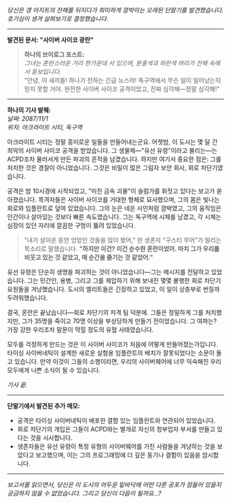_당신은 갱 아지트의 잔해를 뒤지다가 희미하게 깜박이는 오래된 단말기를 발견했습니다. 호기심이 생겨 살펴보기로 결정했습니다._

---

**발견된 문서: "사이버 사이코 광란"**

> **하나의 브이로그 포스트:**  
> _그녀는 혼란스러운 거리 한가운데 서 있으며, 분홍색과 파란색 머리가 잔해 속에서 돋보입니다._  
> "안녕, 이 새끼들! 하나가 전하는 긴급 뉴스야! 독구역에서 무슨 일이 일어났는지 믿지 못할 거야. 완전한 사이버 사이코 공격이었고, 진짜 심각해—정말 심각해!"

---

**하나의 기사 발췌:**  
_날짜: 2087/11/1_  
_위치: 아크라이트 시티, 독구역_

아크라이트 시티는 정말 흥미로운 일들을 만들어내는군요. 어젯밤, 이 도시는 몇 달 간 최악의 사이버 사이코 공격을 받았습니다. 그 생물체—"유선 유령"이라고 불리는—는 ACPD조차 물러서게 만든 파괴의 흔적을 남겼습니다. 하지만 여기서 중요한 점은: 그를 처치한 것은 경찰이 아니었습니다. 그것은 비밀이 많은 그림자 보안 회사, 회로 차단기였습니다.

공격은 밤 10시경에 시작되었고, "미친 금속 괴물"이 슬럼가를 휘젓고 있다는 보고가 쏟아졌습니다. 목격자들은 사이버 사이코를 거대한 형체로 묘사했으며, 그의 몸은 빛나는 회로와 임플란트로 덮여 있었습니다. 그의 눈은 네온 사인처럼 깜박였고, 그의 움직임은 인간이나 살아있는 것보다 빠른 속도였습니다. 그는 독구역에 시체를 남겼고, 각 시체는 심장이 있던 자리에 깔끔한 구멍이 뚫려 있었습니다.

> "내가 살아온 동안 엉망인 것들을 많이 봤어," 한 생존자 "구스티 무어"가 떨리는 목소리로 말했습니다. **"하지만 이건? 이건 순수한 혼란이었어. 마치 그가 우리를 비웃고 있는 것 같았고, 매 순간을 즐기는 것 같았어."**

유선 유령은 단순히 생명을 파괴하는 것이 아니었습니다—그는 메시지를 전달하고 있었습니다. 그는 민간인, 용병, 그리고 그를 제압하기 위해 보내진 몇몇 불행한 회로 차단기 요원들을 겨냥했습니다. 도시의 엘리트들은 긴장하고 있었고, 이 일이 상층부로 번질까 두려워했습니다.

결국, 혼란은 끝났습니다—회로 차단기의 저격 팀 덕분에. 그들은 정밀하게 그를 처치했지만, 그가 35명을 죽이고 70명 이상을 부상당하게 만들기 전이었습니다. 그 여파는? 가장 강한 우리조차 말문이 막힐 정도의 유혈 사태였습니다.

모두를 걱정하게 만드는 것은 이 사이버 사이코가 처음에 어떻게 만들어졌는가입니다. 타이싱 사이버네틱이 설계한 새로운 실험용 임플란트의 배치가 잘못되었다는 소문이 돌고 있습니다. 만약 이것이 그들의 소행이라면, 우리의 사이버웨어에 너무 익숙해진 우리 모두에게 나쁜 소식이 될 수 있습니다.

_기사 끝._

---

**단말기에서 발견된 추가 메모:**

- 공격은 타이싱 사이버네틱이 배포한 결함 있는 임플란트와 연관되어 있었습니다.
- 회로 차단기의 개입은 그들이 ACPD와는 별개로 자신의 청부업자 부서를 만들고 있다는 것을 시사합니다.
- 생존자들은 유선 유령이 특정 유형의 사이버웨어를 가진 사람들을 겨냥하는 것을 보았다고 보고했으며, 이는 그의 프로그래밍에 더 깊은 동기나 결함이 있음을 암시합니다.

---

_보고서를 읽으면서, 당신은 이 도시의 어두운 밑바닥에 어떤 다른 공포가 잠들어 있을지 궁금하지 않을 수 없었습니다. 그리고 당신이 다음이 될까요…?_
